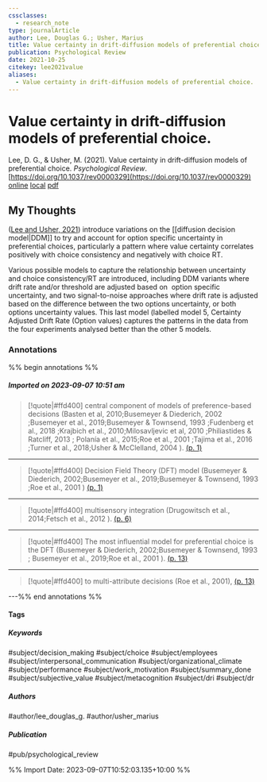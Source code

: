 ```yaml
---
cssclasses:
  - research_note
type: journalArticle
author: Lee, Douglas G.; Usher, Marius
title: Value certainty in drift-diffusion models of preferential choice.
publication: Psychological Review
date: 2021-10-25
citekey: lee2021value
aliases:
  - Value certainty in drift-diffusion models of preferential choice.
---
```


# Value certainty in drift-diffusion models of preferential choice.

Lee, D. G., & Usher, M. (2021). Value certainty in drift-diffusion models of preferential choice. _Psychological Review_. [https://doi.org/10.1037/rev0000329](https://doi.org/10.1037/rev0000329)
[online](http://zotero.org/users/local/kZl3QdXV/items/G6YE53DQ) [local](zotero://select/library/items/G6YE53DQ) [pdf](file:///home/gjc216/Zotero/storage/9MQYEN8M/Usher%20-%202021%20-%20Value%20Certainty%20in%20Drift-Diffusion%20Models%20of%20Preferential%20Choices.pdf)
 
## My Thoughts

([Lee and Usher, 2021](zotero://select/library/items/G6YE53DQ)) introduce variations on the [[diffusion decision model|DDM]] to try and account for option specific uncertainty in preferential choices, particularly a pattern where value certainty correlates positively with choice consistency and negatively with choice RT.

Various possible models to capture the relationship between uncertainty and choice consistency/RT are introduced, including DDM variants where drift rate and/or threshold are adjusted based on  option specific uncertainty, and two signal-to-noise approaches where drift rate is adjusted based on the difference between the two options uncertainty, or both options uncertainty values. This last model (labelled model 5, Certainty Adjusted Drift Rate (Option values) captures the patterns in the data from the four experiments analysed better than the other 5 models.

### Annotations

%% begin annotations %%
##### Imported on 2023-09-07 10:51 am
>[!quote|#ffd400]
>central component of models of preference-based decisions (Basten et al, 2010;Busemeyer & Diederich, 2002 ;Busemeyer et al., 2019;Busemeyer & Townsend, 1993 ;Fudenberg et al., 2018 ;Krajbich et al., 2010;Milosavljevic et al, 2010 ;Philiastides & Ratcliff, 2013 ; Polanía et al., 2015;Roe et al., 2001 ;Tajima et al., 2016 ;Turner et al., 2018;Usher & McClelland, 2004 ). [(p. 1)](zotero://open-pdf/library/items/9MQYEN8M?page=1&annotation=VSRYW84K)

---
>[!quote|#ffd400]
>Decision Field Theory (DFT) model (Busemeyer & Diederich, 2002;Busemeyer et al., 2019;Busemeyer & Townsend, 1993 ;Roe et al., 2001 ) [(p. 1)](zotero://open-pdf/library/items/9MQYEN8M?page=1&annotation=JS2SGPZK)

---
>[!quote|#ffd400]
>multisensory integration (Drugowitsch et al., 2014;Fetsch et al., 2012 ). [(p. 6)](zotero://open-pdf/library/items/9MQYEN8M?page=6&annotation=YWX9CFF2)

---
>[!quote|#ffd400]
>The most influential model for preferential choice is the DFT (Busemeyer & Diederich, 2002;Busemeyer & Townsend, 1993 ; Busemeyer et al., 2019;Roe et al., 2001 ). [(p. 13)](zotero://open-pdf/library/items/9MQYEN8M?page=13&annotation=YRKGQ8CW)

---
>[!quote|#ffd400]
>to multi-attribute decisions (Roe et al., 2001), [(p. 13)](zotero://open-pdf/library/items/9MQYEN8M?page=13&annotation=CMRF2JJM)

---%% end annotations %%

#### Tags
##### Keywords

#subject/decision_making #subject/choice #subject/employees #subject/interpersonal_communication #subject/organizational_climate #subject/performance #subject/work_motivation #subject/summary_done #subject/subjective_value #subject/metacognition #subject/dri #subject/dr

##### Authors

#author/lee_douglas_g. #author/usher_marius

##### Publication

#pub/psychological_review


%% Import Date: 2023-09-07T10:52:03.135+10:00 %%
